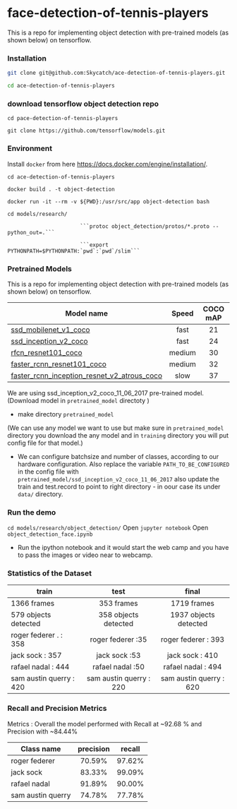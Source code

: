 # face-detection-of-tennis-players
This is a repo for implementing object detection with pre-trained models (as shown below) on tensorflow.


### Installation

```bash 
git clone git@github.com:Skycatch/ace-detection-of-tennis-players.git

cd ace-detection-of-tennis-players
```
### download tensorflow object detection repo

```cd pace-detection-of-tennis-players```

```git clone https://github.com/tensorflow/models.git ```


### Environment

Install `docker` from here https://docs.docker.com/engine/installation/.

`cd ace-detection-of-tennis-players`

```docker build . -t object-detection```

```docker run -it --rm -v ${PWD}:/usr/src/app object-detection bash```

`cd models/research/`

                           ```protoc object_detection/protos/*.proto --python_out=.```

                           ```export PYTHONPATH=$PYTHONPATH:`pwd`:`pwd`/slim```


### Pretrained  Models 

This is a repo for implementing object detection with pre-trained models (as shown below) on tensorflow.

| Model name  | Speed | COCO mAP | Outputs |
| ------------ | :--------------: | :--------------: | :-------------: |
| [ssd_mobilenet_v1_coco](http://download.tensorflow.org/models/object_detection/ssd_mobilenet_v1_coco_11_06_2017.tar.gz) | fast | 21 | Boxes |
| [ssd_inception_v2_coco](http://download.tensorflow.org/models/object_detection/ssd_inception_v2_coco_11_06_2017.tar.gz) | fast | 24 | Boxes |
| [rfcn_resnet101_coco](http://download.tensorflow.org/models/object_detection/rfcn_resnet101_coco_11_06_2017.tar.gz)  | medium | 30 | Boxes |
| [faster_rcnn_resnet101_coco](http://download.tensorflow.org/models/object_detection/faster_rcnn_resnet101_coco_11_06_2017.tar.gz) | medium | 32 | Boxes |
| [faster_rcnn_inception_resnet_v2_atrous_coco](http://download.tensorflow.org/models/object_detection/faster_rcnn_inception_resnet_v2_atrous_coco_11_06_2017.tar.gz) | slow | 37 | Boxes |

We are using ssd_inception_v2_coco_11_06_2017 pre-trained model. (Download model in `pretrained_model` directoty )

- make directory `pretrained_model`

(We can use any model we want to use but make sure in `pretrained_model` directory you download the any model and in `training` directory you will put config file for that model.)

- We can configure batchsize and number of classes, according to our hardware configuration. Also replace the variable `PATH_TO_BE_CONFIGURED` in the config file with `pretrained_model/ssd_inception_v2_coco_11_06_2017` also update the train and test.record to point to right directory - in oour case its under `data/` directory.

### Run the demo

`cd models/research/object_detection/`
Open `jupyter notebook`
Open `object_detection_face.ipynb`
- Run the ipython notebook and it would start the web camp and you have to pass the images or video near to webcamp.

### Statistics of the Dataset

| train  | test | final |
| ------------ | :--------------: | :--------------: |
| 1366 frames | 353 frames | 1719 frames | 
| 579 objects detected | 358 objects detected | 1937 objects detected | 
| roger federer . : 358 | roger federer :35 | roger federer : 393 | 
| jack sock : 357 | jack sock :53 | jack sock : 410  | 
| rafael nadal  : 444 | rafael nadal :50 | rafael nadal : 494 |
| sam austin querry : 420 | sam austin querry : 220 | sam austin querry : 620 |

### Recall and Precision Metrics 

Metrics : Overall the model performed with Recall at ~92.68 % and Precision with ~84.44%

| Class name  | precision | recall |
| ------------ | :--------------: | :--------------: |
| roger federer | 70.59% | 97.62% | 
| jack sock | 83.33% | 99.09% | 
| rafael nadal | 91.89% | 90.00% | 
| sam austin querry | 74.78% | 77.78%  | 
